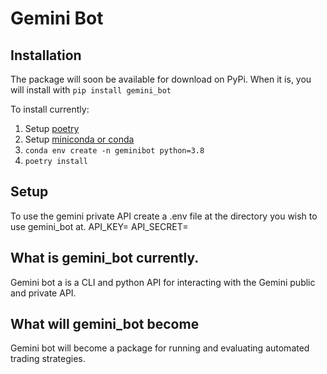 # Gemini Bot

## Installation

The package will soon be available for download on PyPi. 
When it is, you will install with `pip install gemini_bot`

To install currently:

1. Setup [poetry](https://python-poetry.org)
2. Setup [miniconda or conda](https://docs.conda.io/en/latest/)
3. `conda env create -n geminibot python=3.8`
4. `poetry install`

## Setup
To use the gemini private API create a .env file at the directory you wish to use gemini_bot at.
API_KEY=
API_SECRET=

## What is gemini_bot currently.

Gemini bot a is a CLI and python API for interacting with the Gemini public and private API.


## What will gemini_bot become

Gemini bot will become a package for running and evaluating automated trading strategies.
